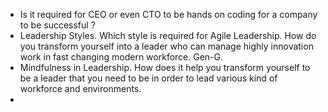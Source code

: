 - Is it required for CEO or even CTO to be hands on coding for a company to be successful ? 
- Leadership Styles. Which style is required for Agile Leadership. How do you transform yourself into a leader who can manage highly innovation work in fast changing modern workforce. Gen-G. 
- Mindfulness in Leadership. How does it help you transform  yourself to be a leader that you need to be in order to lead various kind of workforce and environments. 
- 
